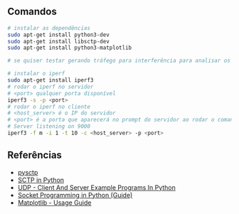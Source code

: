 ## Comandos

```bash
# instalar as dependências
sudo apt-get install python3-dev
sudo apt-get install libsctp-dev
sudo apt-get install python3-matplotlib
```

```bash
# se quiser testar gerando tráfego para interferência para analisar os comportamentos

# instalar o iperf
sudo apt-get install iperf3
# rodar o iperf no servidor
# <port> qualquer porta disponível
iperf3 -s -p <port>
# rodar o iperf no cliente
# <host_server> é o IP do servidor
# <port> é a porta que aparecerá no prompt do servidor ao rodar o comando anterior, exemplo:
# Server listening on 9000
iperf3 -f m -i 1 -t 10 -c <host_server> -p <port>
```

## Referências

- [pysctp](https://github.com/P1sec/pysctp)
- [SCTP in Python](https://nickvsnetworking.com/sctp-in-python/)
- [UDP - Client And Server Example Programs In Python](https://pythontic.com/modules/socket/udp-client-server-example)
- [Socket Programming in Python (Guide)](https://realpython.com/python-sockets/)
- [Matplotlib - Usage Guide](https://matplotlib.org/stable/tutorials/introductory/usage.html#sphx-glr-tutorials-introductory-usage-py)